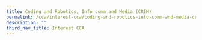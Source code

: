 ```yaml
---
title: Coding and Robotics, Info comm and Media (CRIM)
permalink: /cca/interest-cca/coding-and-robotics-info-comm-and-media-crim/
description: ""
third_nav_title: Interest CCA
---
```


